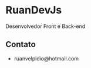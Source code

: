 <h1> RuanDevJs </h1>
<p> Desenvolvedor Front e Back-end </p>
<h2> Contato </h2>
<ul>
  <li> ruanvelpidio@hotmail.com </li>
</ul>
